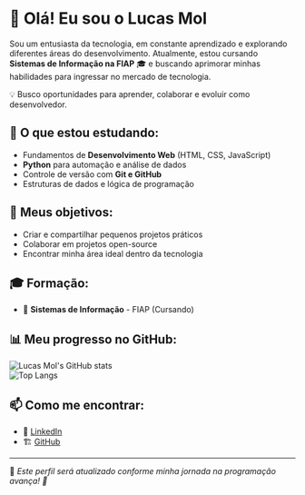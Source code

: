 # 👋 Olá! Eu sou o Lucas Mol  

Sou um entusiasta da tecnologia, em constante aprendizado e explorando diferentes áreas do desenvolvimento. Atualmente, estou cursando **Sistemas de Informação na FIAP** 🎓 e buscando aprimorar minhas habilidades para ingressar no mercado de tecnologia.  

💡 Busco oportunidades para aprender, colaborar e evoluir como desenvolvedor.  

## 🚀 O que estou estudando:
- Fundamentos de **Desenvolvimento Web** (HTML, CSS, JavaScript)  
- **Python** para automação e análise de dados  
- Controle de versão com **Git e GitHub**  
- Estruturas de dados e lógica de programação  

## 🎯 Meus objetivos:
- Criar e compartilhar pequenos projetos práticos  
- Colaborar em projetos open-source  
- Encontrar minha área ideal dentro da tecnologia  

## 🎓 Formação:
- 📖 **Sistemas de Informação** - FIAP (Cursando)  

## 📊 Meu progresso no GitHub:
![Lucas Mol's GitHub stats](https://github-readme-stats.vercel.app/api?username=molz3ra&show_icons=true&theme=dracula)  
![Top Langs](https://github-readme-stats.vercel.app/api/top-langs/?username=molz3ra&layout=compact&theme=dracula)  

## 📫 Como me encontrar:
- 🔗 [LinkedIn](https://www.linkedin.com/in/mol035/)  
- 🏗️ [GitHub](https://github.com/molz3ra)  

---

📌 *Este perfil será atualizado conforme minha jornada na programação avança! 🚀*  
